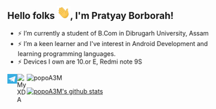 <h2>Hello folks <img src="https://raw.githubusercontent.com/ABSphreak/ABSphreak/master/gifs/Hi.gif" width="30px" height="30px">, I'm Pratyay Borborah!</h2>

- ⚡️ I’m currently a student of B.Com in Dibrugarh University, Assam
- ⚡️ I’m a keen learner and I've interest in Android Development and learning programming languages.
- ⚡️ Devices I own are 10.or E, Redmi note 9S
<a href="https://t.me/popoASM">
  <img align="left" alt="popoA3M's Telegram" width="22px" src="https://raw.githubusercontent.com/edent/SuperTinyIcons/master/images/svg/telegram.svg" />
</a>
<a href="https://forum.xda-developers.com/m/pratyay1245.9414744/">
  <img align="left" alt="My XDA" width="22px" src="https://www.xda-developers.com/public/build/images/favicon-48x48.8f822f21.png" />
</a>
<img src="https://komarev.com/ghpvc/?username=popoA3M&style=flat-square" alt="popoA3M" /><br>

[![popoA3M's github stats](https://github-readme-stats.vercel.app/api?username=popoA3M&include_all_commits=true&theme=dracula)](https://github.com/popoA3M)
